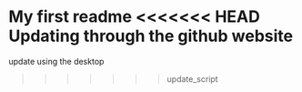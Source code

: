 My first readme
<<<<<<< HEAD
Updating through the github website
=======
update using the desktop
>>>>>>> update_script
